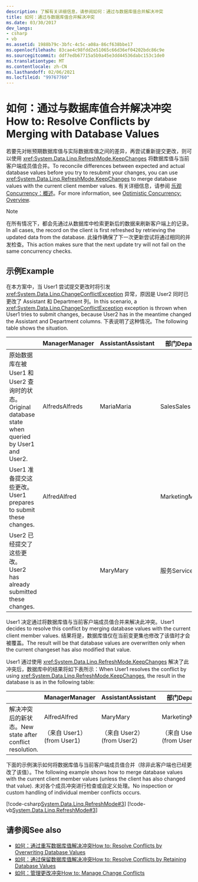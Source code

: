 ```yaml
---
description: 了解有关详细信息，请参阅如何：通过与数据库值合并解决冲突
title: 如何：通过与数据库值合并解决冲突
ms.date: 03/30/2017
dev_langs:
- csharp
- vb
ms.assetid: 1988b79c-3bfc-4c5c-a08a-86cf638bbe17
ms.openlocfilehash: 83cae4c98fdd2e51065c66d36ef04202bdc86c9e
ms.sourcegitcommit: ddf7edb67715a5b9a45e3dd44536dabc153c1de0
ms.translationtype: MT
ms.contentlocale: zh-CN
ms.lasthandoff: 02/06/2021
ms.locfileid: "99767760"
---
```

# <a name="how-to-resolve-conflicts-by-merging-with-database-values"></a><span data-ttu-id="f3935-103">如何：通过与数据库值合并解决冲突</span><span class="sxs-lookup"><span data-stu-id="f3935-103">How to: Resolve Conflicts by Merging with Database Values</span></span>

<span data-ttu-id="f3935-104">若要先对帐预期数据库值与实际数据库值之间的差异，再尝试重新提交更改，则可以使用 <xref:System.Data.Linq.RefreshMode.KeepChanges> 将数据库值与当前客户端成员值合并。</span><span class="sxs-lookup"><span data-stu-id="f3935-104">To reconcile differences between expected and actual database values before you try to resubmit your changes, you can use <xref:System.Data.Linq.RefreshMode.KeepChanges> to merge database values with the current client member values.</span></span> <span data-ttu-id="f3935-105">有关详细信息，请参阅 [乐观 Concurrency：概述](optimistic-concurrency-overview.md)。</span><span class="sxs-lookup"><span data-stu-id="f3935-105">For more information, see [Optimistic Concurrency: Overview](optimistic-concurrency-overview.md).</span></span>  
  
> [!NOTE]
> <span data-ttu-id="f3935-106">在所有情况下，都会先通过从数据库中检索更新后的数据来刷新客户端上的记录。</span><span class="sxs-lookup"><span data-stu-id="f3935-106">In all cases, the record on the client is first refreshed by retrieving the updated data from the database.</span></span> <span data-ttu-id="f3935-107">此操作确保了下一次更新尝试将通过相同的并发检查。</span><span class="sxs-lookup"><span data-stu-id="f3935-107">This action makes sure that the next update try will not fail on the same concurrency checks.</span></span>  
  
## <a name="example"></a><span data-ttu-id="f3935-108">示例</span><span class="sxs-lookup"><span data-stu-id="f3935-108">Example</span></span>  

 <span data-ttu-id="f3935-109">在本方案中，当 User1 尝试提交更改时将引发 <xref:System.Data.Linq.ChangeConflictException> 异常，原因是 User2 同时已更改了 Assistant 和 Department 列。</span><span class="sxs-lookup"><span data-stu-id="f3935-109">In this scenario, a <xref:System.Data.Linq.ChangeConflictException> exception is thrown when User1 tries to submit changes, because User2 has in the meantime changed the Assistant and Department columns.</span></span> <span data-ttu-id="f3935-110">下表说明了这种情况。</span><span class="sxs-lookup"><span data-stu-id="f3935-110">The following table shows the situation.</span></span>  
  
||<span data-ttu-id="f3935-111">Manager</span><span class="sxs-lookup"><span data-stu-id="f3935-111">Manager</span></span>|<span data-ttu-id="f3935-112">Assistant</span><span class="sxs-lookup"><span data-stu-id="f3935-112">Assistant</span></span>|<span data-ttu-id="f3935-113">部门</span><span class="sxs-lookup"><span data-stu-id="f3935-113">Department</span></span>|  
|------|-------------|---------------|----------------|  
|<span data-ttu-id="f3935-114">原始数据库在被 User1 和 User2 查询时的状态。</span><span class="sxs-lookup"><span data-stu-id="f3935-114">Original database state when queried by User1 and User2.</span></span>|<span data-ttu-id="f3935-115">Alfreds</span><span class="sxs-lookup"><span data-stu-id="f3935-115">Alfreds</span></span>|<span data-ttu-id="f3935-116">Maria</span><span class="sxs-lookup"><span data-stu-id="f3935-116">Maria</span></span>|<span data-ttu-id="f3935-117">Sales</span><span class="sxs-lookup"><span data-stu-id="f3935-117">Sales</span></span>|  
|<span data-ttu-id="f3935-118">User1 准备提交这些更改。</span><span class="sxs-lookup"><span data-stu-id="f3935-118">User1 prepares to submit these changes.</span></span>|<span data-ttu-id="f3935-119">Alfred</span><span class="sxs-lookup"><span data-stu-id="f3935-119">Alfred</span></span>||<span data-ttu-id="f3935-120">Marketing</span><span class="sxs-lookup"><span data-stu-id="f3935-120">Marketing</span></span>|  
|<span data-ttu-id="f3935-121">User2 已经提交了这些更改。</span><span class="sxs-lookup"><span data-stu-id="f3935-121">User2 has already submitted these changes.</span></span>||<span data-ttu-id="f3935-122">Mary</span><span class="sxs-lookup"><span data-stu-id="f3935-122">Mary</span></span>|<span data-ttu-id="f3935-123">服务</span><span class="sxs-lookup"><span data-stu-id="f3935-123">Service</span></span>|  
  
 <span data-ttu-id="f3935-124">User1 决定通过将数据库值与当前客户端成员值合并来解决此冲突。</span><span class="sxs-lookup"><span data-stu-id="f3935-124">User1 decides to resolve this conflict by merging database values with the current client member values.</span></span> <span data-ttu-id="f3935-125">结果将是，数据库值仅在当前变更集也修改了该值时才会被覆盖。</span><span class="sxs-lookup"><span data-stu-id="f3935-125">The result will be that database values are overwritten only when the current changeset has also modified that value.</span></span>  
  
 <span data-ttu-id="f3935-126">User1 通过使用 <xref:System.Data.Linq.RefreshMode.KeepChanges> 解决了此冲突后，数据库中的结果将如下表所示：</span><span class="sxs-lookup"><span data-stu-id="f3935-126">When User1 resolves the conflict by using <xref:System.Data.Linq.RefreshMode.KeepChanges>, the result in the database is as in the following table:</span></span>  
  
||<span data-ttu-id="f3935-127">Manager</span><span class="sxs-lookup"><span data-stu-id="f3935-127">Manager</span></span>|<span data-ttu-id="f3935-128">Assistant</span><span class="sxs-lookup"><span data-stu-id="f3935-128">Assistant</span></span>|<span data-ttu-id="f3935-129">部门</span><span class="sxs-lookup"><span data-stu-id="f3935-129">Department</span></span>|  
|------|-------------|---------------|----------------|  
|<span data-ttu-id="f3935-130">解决冲突后的新状态。</span><span class="sxs-lookup"><span data-stu-id="f3935-130">New state after conflict resolution.</span></span>|<span data-ttu-id="f3935-131">Alfred</span><span class="sxs-lookup"><span data-stu-id="f3935-131">Alfred</span></span><br /><br /> <span data-ttu-id="f3935-132">（来自 User1）</span><span class="sxs-lookup"><span data-stu-id="f3935-132">(from User1)</span></span>|<span data-ttu-id="f3935-133">Mary</span><span class="sxs-lookup"><span data-stu-id="f3935-133">Mary</span></span><br /><br /> <span data-ttu-id="f3935-134">（来自 User2）</span><span class="sxs-lookup"><span data-stu-id="f3935-134">(from User2)</span></span>|<span data-ttu-id="f3935-135">Marketing</span><span class="sxs-lookup"><span data-stu-id="f3935-135">Marketing</span></span><br /><br /> <span data-ttu-id="f3935-136">（来自 User1）</span><span class="sxs-lookup"><span data-stu-id="f3935-136">(from User1)</span></span>|  
  
 <span data-ttu-id="f3935-137">下面的示例演示如何将数据库值与当前客户端成员值合并（除非此客户端也已经更改了该值）。</span><span class="sxs-lookup"><span data-stu-id="f3935-137">The following example shows how to merge database values with the current client member values (unless the client has also changed that value).</span></span> <span data-ttu-id="f3935-138">未对各个成员冲突进行检查或自定义处理。</span><span class="sxs-lookup"><span data-stu-id="f3935-138">No inspection or custom handling of individual member conflicts occurs.</span></span>  
  
 [!code-csharp[System.Data.Linq.RefreshMode#3](../../../../../../samples/snippets/csharp/VS_Snippets_Data/system.data.linq.refreshmode/cs/program.cs#3)]
 [!code-vb[System.Data.Linq.RefreshMode#3](../../../../../../samples/snippets/visualbasic/VS_Snippets_Data/system.data.linq.refreshmode/vb/module1.vb#3)]  
  
## <a name="see-also"></a><span data-ttu-id="f3935-139">请参阅</span><span class="sxs-lookup"><span data-stu-id="f3935-139">See also</span></span>

- [<span data-ttu-id="f3935-140">如何：通过重写数据库值解决冲突</span><span class="sxs-lookup"><span data-stu-id="f3935-140">How to: Resolve Conflicts by Overwriting Database Values</span></span>](how-to-resolve-conflicts-by-overwriting-database-values.md)
- [<span data-ttu-id="f3935-141">如何：通过保留数据库值解决冲突</span><span class="sxs-lookup"><span data-stu-id="f3935-141">How to: Resolve Conflicts by Retaining Database Values</span></span>](how-to-resolve-conflicts-by-retaining-database-values.md)
- [<span data-ttu-id="f3935-142">如何：管理更改冲突</span><span class="sxs-lookup"><span data-stu-id="f3935-142">How to: Manage Change Conflicts</span></span>](how-to-manage-change-conflicts.md)
